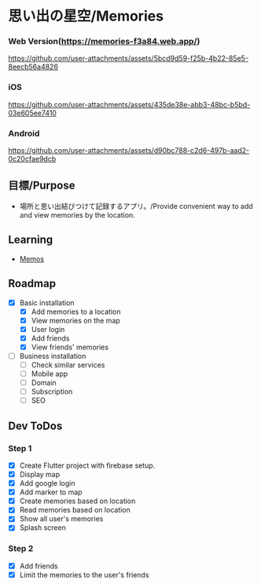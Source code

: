 # 思い出の星空/Memories
### Web Version(https://memories-f3a84.web.app/)

https://github.com/user-attachments/assets/5bcd9d59-f25b-4b22-85e5-8eecb56a4826



### iOS


https://github.com/user-attachments/assets/435de38e-abb3-48bc-b5bd-03e605ee7410




### Android


https://github.com/user-attachments/assets/d90bc788-c2d6-497b-aad2-0c20cfae9dcb




## 目標/Purpose
- 場所と思い出結びつけて記録するアプリ。/Provide convenient way to add and view memories by the location.

## Learning
- [Memos](memos.md)

## Roadmap
- [x] Basic installation
  - [x] Add memories to a location
  - [x] View memories on the map
  - [x] User login
  - [x] Add friends
  - [x] View friends' memories
- [ ] Business installation
  - [ ] Check similar services
  - [ ] Mobile app
  - [ ] Domain
  - [ ] Subscription
  - [ ] SEO

## Dev ToDos
### Step 1
- [x] Create Flutter project with firebase setup.
- [x] Display map
- [x] Add google login
- [x] Add marker to map
- [x] Create memories based on location
- [x] Read memories based on location
- [x] Show all user's memories
- [x] Splash screen

### Step 2
- [x] Add friends
- [x] Limit the memories to the user's friends
